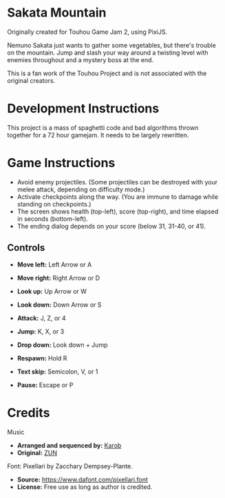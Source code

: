 # Sakata Mountain

Originally created for Touhou Game Jam 2, using PixiJS.

Nemuno Sakata just wants to gather some vegetables, but there's trouble on the mountain. Jump and slash your way around a twisting level with enemies throughout and a mystery boss at the end.

This is a fan work of the Touhou Project and is not associated with the original creators.

# Development Instructions

This project is a mass of spaghetti code and bad algorithms thrown together for a 72 hour gamejam. It needs to be largely rewritten.

# Game Instructions

- Avoid enemy projectiles. (Some projectiles can be destroyed with your melee attack, depending on difficulty mode.)
- Activate checkpoints along the way. (You are immune to damage while standing on checkpoints.)
- The screen shows health (top-left), score (top-right), and time elapsed in seconds (bottom-left).
- The ending dialog depends on your score (below 31, 31-40, or 41).

## Controls

- **Move left:** Left Arrow or A
- **Move right:** Right Arrow or D
- **Look up:** Up Arrow or W
- **Look down:** Down Arrow or S
- **Attack:** J, Z, or 4
- **Jump:** K, X, or 3
- **Drop down:** Look down + Jump

- **Respawn:** Hold R
- **Text skip:** Semicolon, V, or 1
- **Pause:** Escape or P

# Credits

Music
- **Arranged and sequenced by:** [Karob](https://soundcloud.com/krichotomy)
- **Original:** [ZUN](https://kourindou.exblog.jp/)

Font: Pixellari by Zacchary Dempsey-Plante.
- **Source:** https://www.dafont.com/pixellari.font
- **License:** Free use as long as author is credited.
